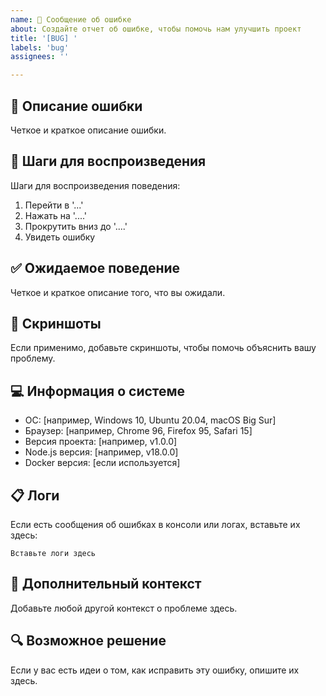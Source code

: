 ```yaml
---
name: 🐛 Сообщение об ошибке
about: Создайте отчет об ошибке, чтобы помочь нам улучшить проект
title: '[BUG] '
labels: 'bug'
assignees: ''

---
```


## 🐛 Описание ошибки
Четкое и краткое описание ошибки.

## 🔄 Шаги для воспроизведения
Шаги для воспроизведения поведения:
1. Перейти в '...'
2. Нажать на '....'
3. Прокрутить вниз до '....'
4. Увидеть ошибку

## ✅ Ожидаемое поведение
Четкое и краткое описание того, что вы ожидали.

## 📸 Скриншоты
Если применимо, добавьте скриншоты, чтобы помочь объяснить вашу проблему.

## 💻 Информация о системе
- ОС: [например, Windows 10, Ubuntu 20.04, macOS Big Sur]
- Браузер: [например, Chrome 96, Firefox 95, Safari 15]
- Версия проекта: [например, v1.0.0]
- Node.js версия: [например, v18.0.0]
- Docker версия: [если используется]

## 📋 Логи
Если есть сообщения об ошибках в консоли или логах, вставьте их здесь:

```
Вставьте логи здесь
```

## 📝 Дополнительный контекст
Добавьте любой другой контекст о проблеме здесь.

## 🔍 Возможное решение
Если у вас есть идеи о том, как исправить эту ошибку, опишите их здесь.

